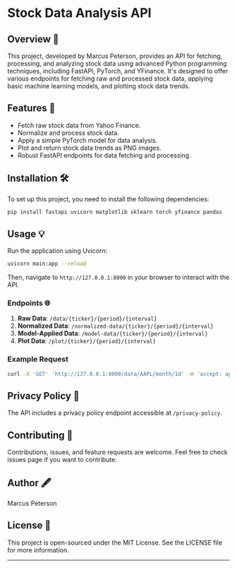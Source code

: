 
# Stock Data Analysis API

## Overview 🚀
This project, developed by Marcus Peterson, provides an API for fetching, processing, and analyzing stock data using advanced Python programming techniques, including FastAPI, PyTorch, and YFinance. It's designed to offer various endpoints for fetching raw and processed stock data, applying basic machine learning models, and plotting stock data trends.

## Features 🌟
- Fetch raw stock data from Yahoo Finance.
- Normalize and process stock data.
- Apply a simple PyTorch model for data analysis.
- Plot and return stock data trends as PNG images.
- Robust FastAPI endpoints for data fetching and processing.

## Installation 🛠️
To set up this project, you need to install the following dependencies:
```bash
pip install fastapi uvicorn matplotlib sklearn torch yfinance pandas
```

## Usage 💡
Run the application using Uvicorn:
```bash
uvicorn main:app --reload
```
Then, navigate to `http://127.0.0.1:8000` in your browser to interact with the API.

### Endpoints 🌐
1. **Raw Data**: `/data/{ticker}/{period}/{interval}`
2. **Normalized Data**: `/normalized-data/{ticker}/{period}/{interval}`
3. **Model-Applied Data**: `/model-data/{ticker}/{period}/{interval}`
4. **Plot Data**: `/plot/{ticker}/{period}/{interval}`

### Example Request
```bash
curl -X 'GET' 'http://127.0.0.1:8000/data/AAPL/month/1d' -H 'accept: application/json'
```

## Privacy Policy 📃
The API includes a privacy policy endpoint accessible at `/privacy-policy`.

## Contributing 🤝
Contributions, issues, and feature requests are welcome. Feel free to check issues page if you want to contribute.

## Author 🖋️
Marcus Peterson

## License 📄
This project is open-sourced under the MIT License. See the LICENSE file for more information.

---

